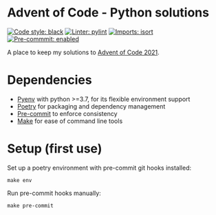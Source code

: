 # Advent of Code - Python solutions
[![Code style: black](https://img.shields.io/badge/code%20style-black-000000.svg)](https://github.com/psf/black)
[![Linter: pylint](https://img.shields.io/badge/%20linter-pylint-%231674b1?style=flat)](https://github.com/PyCQA/pylint)
[![Imports: isort](https://img.shields.io/badge/%20imports-isort-%231674b1?style=flat&labelColor=ef8336)](https://pycqa.github.io/isort/)
[![Pre-commmit: enabled](https://img.shields.io/badge/pre--commit-enabled-brightgreen?logo=pre-commit&logoColor=white)](https://pre-commit.com/)

A place to keep my solutions to [Advent of Code 2021](https://adventofcode.com/).

# Dependencies

* [Pyenv](https://github.com/pyenv/pyenv) with python >=3.7, for its flexible environment support
* [Poetry](https://python-poetry.org/) for packaging and dependency management
* [Pre-commit](https://pre-commit.com/) to enforce consistency
* [Make](https://www.gnu.org/software/make/) for ease of command line tools

# Setup (first use)

Set up a poetry environment with pre-commit git hooks installed:

```make env```

Run pre-commit hooks manually:

```make pre-commit```
